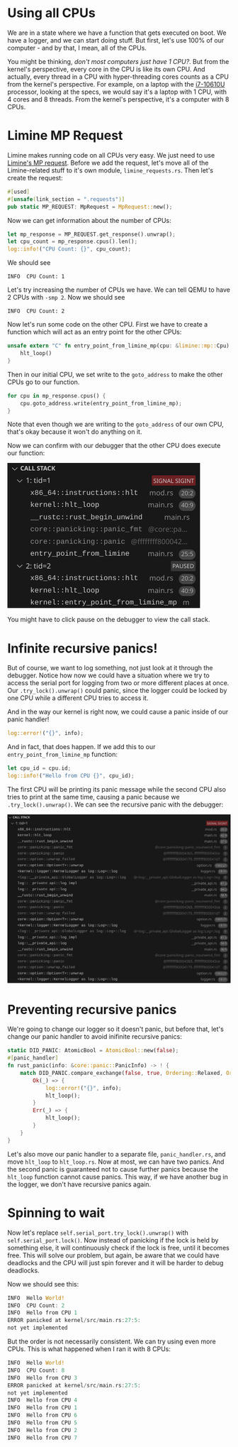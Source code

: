 # Using all CPUs
We are in a state where we have a function that gets executed on boot. We have a logger, and we can start doing stuff. But first, let's use 100% of our computer - and by that, I mean, all of the CPUs. 

You might be thinking, *don't most computers just have 1 CPU?*. But from the kernel's perspective, every core in the CPU is like its own CPU. And actually, every thread in a CPU with hyper-threading cores counts as a CPU from the kernel's perspective. For example, on a laptop with the [i7-10610U](https://www.intel.com/content/www/us/en/products/sku/201896/intel-core-i710610u-processor-8m-cache-up-to-4-90-ghz/specifications.html) processor, looking at the specs, we would say it's a laptop with 1 CPU, with 4 cores and 8 threads. From the kernel's perspective, it's a computer with 8 CPUs.

# Limine MP Request
Limine makes running code on all CPUs very easy. We just need to use [Limine's MP request](https://github.com/limine-bootloader/limine/blob/v9.x/PROTOCOL.md#mp-multiprocessor-feature). Before we add the request, let's move all of the Limine-related stuff to it's own module, `limine_requests.rs`. Then let's create the request:
```rs
#[used]
#[unsafe(link_section = ".requests")]
pub static MP_REQUEST: MpRequest = MpRequest::new();
```
Now we can get information about the number of CPUs:
```rs
let mp_response = MP_REQUEST.get_response().unwrap();
let cpu_count = mp_response.cpus().len();
log::info!("CPU Count: {}", cpu_count);
```
We should see
```
INFO  CPU Count: 1
```
Let's try increasing the number of CPUs we have. We can tell QEMU to have 2 CPUs with `-smp 2`. Now we should see
```
INFO  CPU Count: 2
```
Now let's run some code on the other CPU. First we have to create a function which will act as an entry point for the other CPUs:
```rs
unsafe extern "C" fn entry_point_from_limine_mp(cpu: &limine::mp::Cpu) -> ! {
    hlt_loop()
}
```
Then in our initial CPU, we set write to the `goto_address` to make the other CPUs go to our function.
```rs
for cpu in mp_response.cpus() {
    cpu.goto_address.write(entry_point_from_limine_mp);
}
```
Note that even though we are writing to the `goto_address` of our own CPU, that's okay because it won't do anything on it.

Now we can confirm with our debugger that the other CPU does execute our function:

![Screenshot of the call stack](./Call_Stack_Screenshot.png)

You might have to click pause on the debugger to view the call stack.

# Infinite recursive panics!
But of course, we want to log something, not just look at it through the debugger. Notice how now we could have a situation where we try to access the serial port for logging from two or more different places at once. Our `.try_lock().unwrap()` could panic, since the logger could be locked by one CPU while a different CPU tries to access it.

And in the way our kernel is right now, we could cause a panic inside of our panic handler!
```rs
log::error!("{}", info);
```
And in fact, that does happen. If we add this to our `entry_point_from_limine_mp` function:
```rs
let cpu_id = cpu.id;
log::info!("Hello from CPU {}", cpu_id);
```
The first CPU will be printing its panic message while the second CPU also tries to print at the same time, causing a panic because we `.try_lock().unwrap()`. We can see the recursive panic with the debugger:

![Screenshot of call stack](./Recursive_Panic_Screenshot.png)

# Preventing recursive panics
We're going to change our logger so it doesn't panic, but before that, let's change our panic handler to avoid inifinite recursive panics:
```rs
static DID_PANIC: AtomicBool = AtomicBool::new(false);
#[panic_handler]
fn rust_panic(info: &core::panic::PanicInfo) -> ! {
    match DID_PANIC.compare_exchange(false, true, Ordering::Relaxed, Ordering::Relaxed) {
        Ok(_) => {
            log::error!("{}", info);
            hlt_loop();
        }
        Err(_) => {
            hlt_loop();
        }
    }
}
```
Let's also move our panic handler to a separate file, `panic_handler.rs`, and move `hlt_loop` to `hlt_loop.rs`. Now at most, we can have two panics. And the second panic is guaranteed not to cause further panics because the `hlt_loop` function cannot cause panics. This way, if we have another bug in the logger, we don't have recursive panics again.

# Spinning to wait
Now let's replace `self.serial_port.try_lock().unwrap()` with `self.serial_port.lock()`. Now instead of panicking if the lock is held by something else, it will continuously check if the lock is free, until it becomes free. This will solve our problem, but again, be aware that we could have deadlocks and the CPU will just spin forever and it will be harder to debug deadlocks.

Now we should see this:
```rs
INFO  Hello World!
INFO  CPU Count: 2
INFO  Hello from CPU 1
ERROR panicked at kernel/src/main.rs:27:5:
not yet implemented
```
But the order is not necessarily consistent. We can try using even more CPUs. This is what happened when I ran it with 8 CPUs:
```rs
INFO  Hello World!
INFO  CPU Count: 8
INFO  Hello from CPU 3
ERROR panicked at kernel/src/main.rs:27:5:
not yet implemented
INFO  Hello from CPU 4
INFO  Hello from CPU 1
INFO  Hello from CPU 6
INFO  Hello from CPU 5
INFO  Hello from CPU 2
INFO  Hello from CPU 7
```
